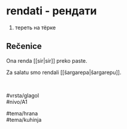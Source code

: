 # rendati - рендати

1. тереть на тёрке  

## Rečenice

Ona renda [[sir|sir]] preko paste.  

Za salatu smo rendali [[šargarepa|šargarepu]].  

<br>

#vrsta/glagol  
#nivo/A1  

#tema/hrana  
#tema/kuhinja  

